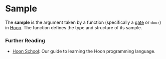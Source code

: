 # Sample

The **sample** is the argument taken by a function (specifically a [gate](glossary/gate) or `door`) in [Hoon](glossary/hoon). The function defines the type and structure of its sample.

### Further Reading

- [Hoon School](courses/hoon-school/): Our guide to learning the Hoon programming language.
